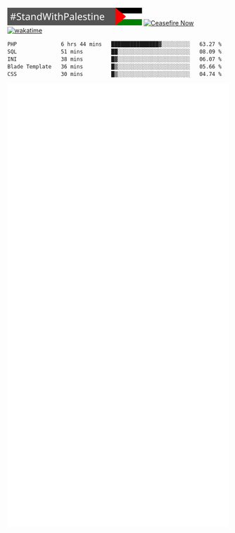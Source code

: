 [![github](https://raw.githubusercontent.com/saedyousef/StandWithPalestine/main/badges/flat/StandWithPalestine.svg)](https://github.com/saedyousef/StandWithPalestine)
[![Ceasefire Now](https://badge.techforpalestine.org/default)](https://techforpalestine.org/learn-more)
[![wakatime](https://wakatime.com/badge/user/03bf07e2-4c78-4826-8603-8922f0241061.svg)](https://wakatime.com/@03bf07e2-4c78-4826-8603-8922f0241061)
<!-- [![committers.top badge](https://user-badge.committers.top/jordan_private/saedyousef.svg)](https://user-badge.committers.top/jordan_private/saedyousef) -->

<!-- ![Profile Views](https://visitor-badge.glitch.me/badge?page_id=saedyousef.saedyousef&left_color=grey&right_color=blue&left_text=👀+Profile+Views) -->



<!-- <img src="https://github-readme-stats.vercel.app/api?username=saedyousef&show_icons=true&count_private=true" width="100%" /> --> 

<!--START_SECTION:waka-->

```txt
PHP              6 hrs 44 mins   ███████████████▓░░░░░░░░░   63.27 %
SQL              51 mins         ██░░░░░░░░░░░░░░░░░░░░░░░   08.09 %
INI              38 mins         █▓░░░░░░░░░░░░░░░░░░░░░░░   06.07 %
Blade Template   36 mins         █▒░░░░░░░░░░░░░░░░░░░░░░░   05.66 %
CSS              30 mins         █▒░░░░░░░░░░░░░░░░░░░░░░░   04.74 %
```

<!--END_SECTION:waka-->
    
<!-- ![github contribution grid snake animation](https://raw.githubusercontent.com/saedyousef/saedyousef/output/github-contribution-grid-snake.svg) -->


![Metrics](./github-metrics.svg)
